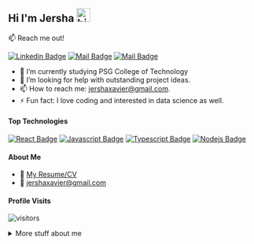 ## Hi I'm Jersha <img src="https://user-images.githubusercontent.com/1303154/88677602-1635ba80-d120-11ea-84d8-d263ba5fc3c0.gif" width="28px" height="28px" alt="hi">

:mailbox: Reach me out!

[![Linkedin Badge](https://img.shields.io/badge/-Islem-0e76a8?style=flat&labelColor=0e76a8&logo=linkedin&logoColor=white)](https://www.linkedin.com/in/jersha-heartly-x/) [![Mail Badge](https://img.shields.io/badge/-@islempenywis-e84393?style=flat&labelColor=e84393&logo=instagram&logoColor=white)](https://www.instagram.com/jersha_27/) [![Mail Badge](https://img.shields.io/badge/-islempenywis-c0392b?style=flat&labelColor=c0392b&logo=gmail&logoColor=white)](mailto:jershaxavier@gmail.com)

<!-- TODO: Add last video link -->

- 🔭 I’m currently studying PSG College of Technology
- 🤔 I’m looking for help with outstanding project ideas.
- 📫 How to reach me: jershaxavier@gmail.com.
- ⚡ Fun fact: I love coding and interested in data science as well.

#### Top Technologies

<!-- TODO: Make technologies links takes you to repositories -->

[![React Badge](https://img.shields.io/badge/-React-61DBFB?style=for-the-badge&labelColor=black&logo=react&logoColor=61DBFB)](#) [![Javascript Badge](https://img.shields.io/badge/-Javascript-F0DB4F?style=for-the-badge&labelColor=black&logo=javascript&logoColor=F0DB4F)](#) [![Typescript Badge](https://img.shields.io/badge/-Typescript-007acc?style=for-the-badge&labelColor=black&logo=typescript&logoColor=007acc)](#) [![Nodejs Badge](https://img.shields.io/badge/-Nodejs-3C873A?style=for-the-badge&labelColor=black&logo=node.js&logoColor=3C873A)](#) 


#### About Me
- :paperclip: [My Resume/CV](https://docs.google.com/document/d/1YU9s1GwHPCwqWIdoWpT2Nxgr6WJo7fsDvyffMZmoLZ4/edit?usp=sharing)
- :email: jershaxavier@gmail.com


#### Profile Visits 

![visitors](https://visitor-badge.glitch.me/badge?page_id=JERSHA20PW13.JERSHA20PW13)

<details>
<summary>
  More stuff about me
</summary>

<br >

#### Github Stats

![JERSHA20PW13's github stats](https://github-readme-stats.vercel.app/api?username=JERSHA20PW13&count_private=true&theme=tokyonight&hide=contribs,prs)

</details>

